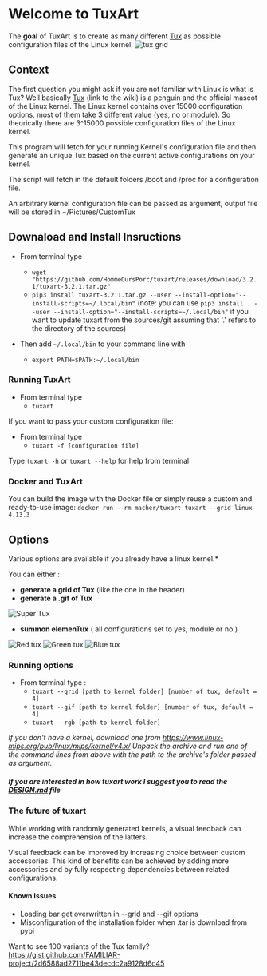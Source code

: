 # Welcome to TuxArt 

The **goal** of TuxArt is to create as many different [Tux](https://en.wikipedia.org/wiki/Tux_(mascot)) as possible configuration files of the Linux kernel.
![tux grid](tuxart/examples/TuxFamily.png)

## Context
The first question you might ask if you are not familiar with Linux is what is Tux?
Well basically [Tux](https://en.wikipedia.org/wiki/Tux_(mascot)) (link to the wiki) is a penguin and the official mascot of the Linux kernel. The Linux kernel contains over 15000 configuration options, most of them take 3 different value (yes, no or module).
So theorically there are 3^15000 possible configuration files of the Linux kernel.

This program will fetch for your running Kernel's configuration file and then generate an unique Tux based on the current active configurations on your kernel.

The script will fetch in the default folders /boot and /proc for a configuration file.

An arbitrary kernel configuration file can be passed as argument, output file will be stored in ~/Pictures/CustomTux


## Downaload and Install Insructions

- From terminal type
	- `wget "https://github.com/HommeOursPorc/tuxart/releases/download/3.2.1/tuxart-3.2.1.tar.gz"`
	- `pip3 install tuxart-3.2.1.tar.gz --user --install-option="--install-scripts=~/.local/bin"`
(note: you can use `pip3 install . --user --install-option="--install-scripts=~/.local/bin"` if you want to update tuxart from the sources/git assuming that '.' refers to the directory of the sources)

- Then add `~/.local/bin` to your command line with
	- `export PATH=$PATH:~/.local/bin`



### Running TuxArt

- From terminal type
	- `tuxart`

If you want to pass your custom configuration file:
- From terminal type
	- `tuxart -f [configuration file]`

Type `tuxart -h` or `tuxart --help` for help from terminal

### Docker and TuxArt

You can build the image with the Docker file or simply reuse a custom and ready-to-use image: 
`docker run --rm macher/tuxart tuxart --grid linux-4.13.3`

## Options

Various options are available if you already have a linux kernel.*

You can either :
- **generate a grid of Tux** (like the one in the header)
- **generate a .gif of Tux**

![Super Tux](tuxart/examples/SuperTux.gif)

 - **summon elemenTux** ( all configurations set to yes, module or no )


 ![Red tux](tuxart/examples/redtux.svg)
 ![Green tux](tuxart/examples/greentux.svg)
 ![Blue tux](tuxart/examples/bluetux.svg)


### Running options 

   - From terminal type :
	   - `tuxart --grid [path to kernel folder] [number of tux, default = 4]`
	   - `tuxart --gif [path to kernel folder] [number of tux, default = 4]`
	   - `tuxart --rgb [path to kernel folder]`


*If you don't have a kernel, download one from https://www.linux-mips.org/pub/linux/mips/kernel/v4.x/
Unpack the archive and run one of the command lines from above with the path to the archive's folder passed as argument.*



##### If you are interested in how tuxart work I suggest you to read the [DESIGN.md](./DESIGN.md) file

### The future of tuxart

While working with randomly generated kernels, a visual feedback can increase the comprehension of the latters.

Visual feedback can be improved by increasing choice between custom accessories. This kind of benefits can be achieved by adding more accessories and by fully respecting dependencies between related configurations.

#### Known Issues
- Loading bar get overwritten in --grid and --gif options
- Misconfiguration of the installation folder when .tar is download from pypi

Want to see 100 variants of the Tux family? https://gist.github.com/FAMILIAR-project/2d6588ad2711be43decdc2a9128d6c45
